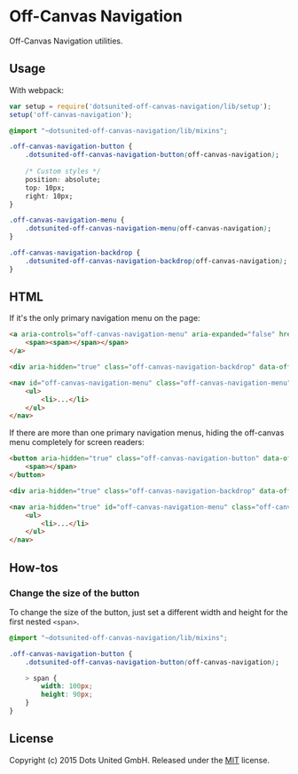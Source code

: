 Off-Canvas Navigation
=====================

Off-Canvas Navigation utilities.

Usage
-----

With webpack:

```javascript
var setup = require('dotsunited-off-canvas-navigation/lib/setup');
setup('off-canvas-navigation');
```

```css
@import "~dotsunited-off-canvas-navigation/lib/mixins";

.off-canvas-navigation-button {
    .dotsunited-off-canvas-navigation-button(off-canvas-navigation);
    
    /* Custom styles */
    position: absolute;
    top: 10px;
    right: 10px;
}

.off-canvas-navigation-menu {
    .dotsunited-off-canvas-navigation-menu(off-canvas-navigation);
}

.off-canvas-navigation-backdrop {
    .dotsunited-off-canvas-navigation-backdrop(off-canvas-navigation);
}
```

HTML
-----

If it's the only primary navigation menu on the page:

```html
<a aria-controls="off-canvas-navigation-menu" aria-expanded="false" href="#off-canvas-navigation-menu" role="button" class="off-canvas-navigation-button" data-off-canvas-navigation-toggle>
    <span><span></span></span>
</a>

<div aria-hidden="true" class="off-canvas-navigation-backdrop" data-off-canvas-navigation-toggle></div>

<nav id="off-canvas-navigation-menu" class="off-canvas-navigation-menu">
    <ul>
        <li>...</li>
    </ul>
</nav>
```

If there are more than one primary navigation menus, hiding the off-canvas menu
completely for screen readers:

```html
<button aria-hidden="true" class="off-canvas-navigation-button" data-off-canvas-navigation-toggle>
    <span></span>
</button>

<div aria-hidden="true" class="off-canvas-navigation-backdrop" data-off-canvas-navigation-toggle></div>

<nav aria-hidden="true" id="off-canvas-navigation-menu" class="off-canvas-navigation-menu">
    <ul>
        <li>...</li>
    </ul>
</nav>
```

How-tos
-------

### Change the size of the button

To change the size of the button, just set a different width and height for the
first nested `<span>`.

```css
@import "~dotsunited-off-canvas-navigation/lib/mixins";

.off-canvas-navigation-button {
    .dotsunited-off-canvas-navigation-button(off-canvas-navigation);

    > span {
        width: 100px;
        height: 90px;
    }
}
```

License
-------

Copyright (c) 2015 Dots United GmbH.
Released under the [MIT](LICENSE?raw=1) license.
